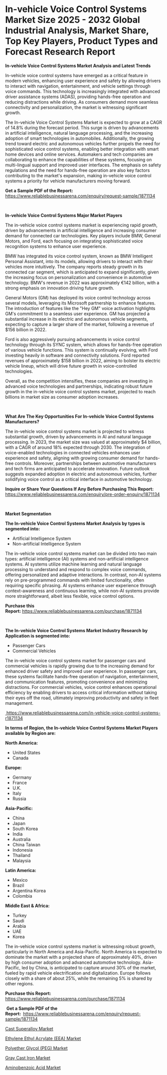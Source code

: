<p><h1>In-vehicle Voice Control Systems Market Size 2025 - 2032 Global Industrial Analysis, Market Share, Top Key Players, Product Types and Forecast Research Report</h1></p><p><strong>In-vehicle Voice Control Systems Market Analysis and Latest Trends</strong></p>
<p><p>In-vehicle voice control systems have emerged as a critical feature in modern vehicles, enhancing user experience and safety by allowing drivers to interact with navigation, entertainment, and vehicle settings through voice commands. This technology is increasingly integrated with advanced driver assistance systems (ADAS), providing hands-free operation and reducing distractions while driving. As consumers demand more seamless connectivity and personalization, the market is witnessing significant growth.</p><p>The In-vehicle Voice Control Systems Market is expected to grow at a CAGR of 14.8% during the forecast period. This surge is driven by advancements in artificial intelligence, natural language processing, and the increasing adoption of smart technologies in automobiles. Additionally, the growing trend toward electric and autonomous vehicles further propels the need for sophisticated voice control systems, enabling better integration with smart home devices and online services. Automakers and tech companies are collaborating to enhance the capabilities of these systems, focusing on multi-lingual support and improved user interfaces. The emphasis on safety regulations and the need for hands-free operation are also key factors contributing to the market's expansion, making in-vehicle voice control systems a priority for vehicle manufacturers moving forward.</p></p>
<p><strong>Get a Sample PDF of the Report:&nbsp;</strong> <a href="https://www.reliablebusinessarena.com/enquiry/request-sample/1871134?utm_campaign=1943&utm_medium=2&utm_source=Github&utm_content=ia&utm_term=30012025&utm_id=in-vehicle-voice-control-systems">https://www.reliablebusinessarena.com/enquiry/request-sample/1871134</a></p>
<p>&nbsp;</p>
<p><strong>In-vehicle Voice Control Systems Major Market Players</strong></p>
<p><p>The in-vehicle voice control systems market is experiencing rapid growth, driven by advancements in artificial intelligence and increasing consumer demand for connected car technologies. Key players include BMW, General Motors, and Ford, each focusing on integrating sophisticated voice recognition systems to enhance user experience.</p><p>BMW has integrated its voice control system, known as BMW Intelligent Personal Assistant, into its models, allowing drivers to interact with their vehicles more intuitively. The company reports steady growth in its connected car segment, which is anticipated to expand significantly, given the increasing focus on personalization and convenience in automotive technology. BMW's revenue in 2022 was approximately €142 billion, with a strong emphasis on innovation driving future growth.</p><p>General Motors (GM) has deployed its voice control technology across several models, leveraging its Microsoft partnership to enhance features. The introduction of features like the "Hey GM" voice activation highlights GM's commitment to a seamless user experience. GM has projected a substantial increase in its electric and autonomous vehicle segments, expecting to capture a larger share of the market, following a revenue of $156 billion in 2022.</p><p>Ford is also aggressively pursuing advancements in voice control technology through its SYNC system, which allows for hands-free operation of various vehicle functions. This system is continually evolving, with Ford investing heavily in software and connectivity solutions. Ford reported revenues of approximately $158 billion in 2022, aiming to bolster its electric vehicle lineup, which will drive future growth in voice-controlled technologies.</p><p>Overall, as the competition intensifies, these companies are investing in advanced voice technologies and partnerships, indicating robust future growth in the in-vehicle voice control systems market, projected to reach billions in market size as consumer adoption increases.</p></p>
<p>&nbsp;</p>
<p><strong>What Are The Key Opportunities For In-vehicle Voice Control Systems Manufacturers?</strong></p>
<p><p>The in-vehicle voice control systems market is projected to witness substantial growth, driven by advancements in AI and natural language processing. In 2023, the market size was valued at approximately $4 billion, with a CAGR of around 18% expected through 2030. The integration of voice-enabled technologies in connected vehicles enhances user experience and safety, aligning with growing consumer demand for hands-free controls. Moreover, partnerships between automotive manufacturers and tech firms are anticipated to accelerate innovation. Future outlook suggests expanded adoption in electric and autonomous vehicles, further solidifying voice control as a critical interface in automotive technology.</p></p>
<p><strong>Inquire or Share Your Questions If Any Before Purchasing This Report:</strong> <a href="https://www.reliablebusinessarena.com/enquiry/pre-order-enquiry/1871134?utm_campaign=1943&utm_medium=2&utm_source=Github&utm_content=ia&utm_term=30012025&utm_id=in-vehicle-voice-control-systems">https://www.reliablebusinessarena.com/enquiry/pre-order-enquiry/1871134</a></p>
<p>&nbsp;</p>
<p><strong>Market Segmentation</strong></p>
<p><strong>The In-vehicle Voice Control Systems Market Analysis by types is segmented into:</strong></p>
<p><ul><li>Artificial Intelligence System</li><li>Non-artificial Intelligence System</li></ul></p>
<p><p>The in-vehicle voice control systems market can be divided into two main types: artificial intelligence (AI) systems and non-artificial intelligence systems. AI systems utilize machine learning and natural language processing to understand and respond to complex voice commands, offering personalized and adaptive interactions. In contrast, non-AI systems rely on pre-programmed commands with limited functionality, often requiring specific phrasing. AI systems enhance user experience through context-awareness and continuous learning, while non-AI systems provide more straightforward, albeit less flexible, voice control options.</p></p>
<p><strong>Purchase this Report:&nbsp;</strong><a href="https://www.reliablebusinessarena.com/purchase/1871134?utm_campaign=1943&utm_medium=2&utm_source=Github&utm_content=ia&utm_term=30012025&utm_id=in-vehicle-voice-control-systems">https://www.reliablebusinessarena.com/purchase/1871134</a></p>
<p>&nbsp;</p>
<p><strong>The In-vehicle Voice Control Systems Market Industry Research by Application is segmented into:</strong></p>
<p><ul><li>Passenger Cars</li><li>Commercial Vehicles</li></ul></p>
<p><p>The in-vehicle voice control systems market for passenger cars and commercial vehicles is rapidly growing due to the increasing demand for enhanced driver safety and improved user experience. In passenger cars, these systems facilitate hands-free operation of navigation, entertainment, and communication features, promoting convenience and minimizing distractions. For commercial vehicles, voice control enhances operational efficiency by enabling drivers to access critical information without taking their eyes off the road, ultimately improving productivity and safety in fleet management.</p></p>
<p><a href="https://www.reliablebusinessarena.com/in-vehicle-voice-control-systems-r1871134?utm_campaign=1943&utm_medium=2&utm_source=Github&utm_content=ia&utm_term=30012025&utm_id=in-vehicle-voice-control-systems">&nbsp;https://www.reliablebusinessarena.com/in-vehicle-voice-control-systems-r1871134</a></p>
<p><strong>In terms of Region, the In-vehicle Voice Control Systems Market Players available by Region are:</strong></p>
<p>
    <p> <strong> North America: </strong>
        <ul>
            <li>United States</li>
            <li>Canada</li>
        </ul>
        </p> 
    <p> <strong> Europe: </strong>
        <ul>
            <li>Germany</li>
            <li>France</li>
            <li>U.K.</li>
            <li>Italy</li>
            <li>Russia</li>
        </ul>
        </p> 
    <p> <strong> Asia-Pacific: </strong>
        <ul>
            <li>China</li>
            <li>Japan</li>
            <li>South Korea</li>
            <li>India</li>
            <li>Australia</li>
            <li>China Taiwan</li>
            <li>Indonesia</li>
            <li>Thailand</li>
            <li>Malaysia</li>
        </ul>
        </p> 
    <p> <strong> Latin America: </strong>
        <ul>
            <li>Mexico</li>
            <li>Brazil</li>
            <li>Argentina Korea</li>
            <li>Colombia</li>
        </ul>
        </p> 
    <p> <strong> Middle East & Africa: </strong>
        <ul>
            <li>Turkey</li>
            <li>Saudi</li>
            <li>Arabia</li>
            <li>UAE</li>
            <li>Korea</li>
        </ul>
    </p>
    </p>
<p><p>The in-vehicle voice control systems market is witnessing robust growth, particularly in North America and Asia-Pacific. North America is expected to dominate the market with a projected share of approximately 40%, driven by high consumer adoption and advanced automotive technology. Asia-Pacific, led by China, is anticipated to capture around 30% of the market, fueled by rapid vehicle electrification and digitalization. Europe follows closely with a share of about 25%, while the remaining 5% is shared by other regions.</p></p>
<p><strong>Purchase this Report: </strong><a href="https://www.reliablebusinessarena.com/purchase/1871134?utm_campaign=1943&utm_medium=2&utm_source=Github&utm_content=ia&utm_term=30012025&utm_id=in-vehicle-voice-control-systems">https://www.reliablebusinessarena.com/purchase/1871134</a></p>
<p>&nbsp;<strong>Get a Sample PDF of the Report:&nbsp;&nbsp;</strong><a href="https://www.reliablebusinessarena.com/enquiry/request-sample/1871134?utm_campaign=1943&utm_medium=2&utm_source=Github&utm_content=ia&utm_term=30012025&utm_id=in-vehicle-voice-control-systems">https://www.reliablebusinessarena.com/enquiry/request-sample/1871134</a></p>
<p><strong></strong></p>
<p><p><a href="https://github.com/iceknahomi/Market-Research-Report-List-1/blob/main/cast-superalloy-market.md?utm_campaign=1943&utm_medium=2&utm_source=Github&utm_content=ia&utm_term=30012025&utm_id=in-vehicle-voice-control-systems">Cast Superalloy Market</a></p><p><a href="https://www.linkedin.com/pulse/ethylene-ethyl-acrylate-eea-demand-sales-growth-forecasts-2025-bwjtf?utm_campaign=1943&utm_medium=2&utm_source=Github&utm_content=ia&utm_term=30012025&utm_id=in-vehicle-voice-control-systems">Ethylene Ethyl Acrylate (EEA) Market</a></p><p><a href="https://www.linkedin.com/pulse/strategic-insights-polyether-glycol-peg-market-stakeholder-8trff?utm_campaign=1943&utm_medium=2&utm_source=Github&utm_content=ia&utm_term=30012025&utm_id=in-vehicle-voice-control-systems">Polyether Glycol (PEG) Market</a></p><p><a href="https://github.com/CliffMedina6/Market-Research-Report-List-7/blob/main/gray-cast-iron-market.md?utm_campaign=1943&utm_medium=2&utm_source=Github&utm_content=ia&utm_term=30012025&utm_id=in-vehicle-voice-control-systems">Gray Cast Iron Market</a></p><p><a href="https://www.linkedin.com/pulse/latest-trend-analysis-aminobenzoic-acid-market-suggests-xsv3c?utm_campaign=1943&utm_medium=2&utm_source=Github&utm_content=ia&utm_term=30012025&utm_id=in-vehicle-voice-control-systems">Aminobenzoic Acid Market</a></p></p>